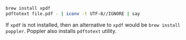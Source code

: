 ```bash
brew install xpdf
pdftotext file.pdf - | iconv -t UTF-8//IGNORE | say
```

If `xpdf` is not installed, then an alternative to `xpdf` would be `brew install poppler`. Poppler also installs `pdftotext` utility.